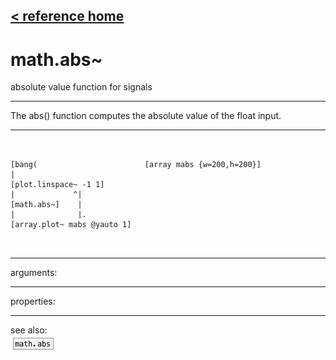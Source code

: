[< reference home](ceammc_lib.html)
---

# math.abs~


absolute value function for signals

---

The abs() function computes the absolute value of the float input.<br>


---


```


[bang(                        [array mabs {w=200,h=200}]
|
[plot.linspace~ -1 1]
|             ^|
[math.abs~]    |
|              |.
[array.plot~ mabs @yauto 1]

            
```

---
arguments:


---
properties:


---
see also:<br>
[![math.abs](img/object_math.abs.png)](math.abs.html)
